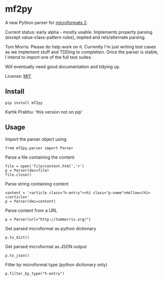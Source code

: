 mf2py
=====

A new Python parser for [microformats 2](http://microformats.org/wiki/Microformats2).

Current status: early alpha - mostly usable. Implements property parsing (except value-class-pattern rules), implied and rels/alternate parsing.

Tom Morris: Please do help work on it. Currently I'm just writing test cases as we
implement stuff and TDDing to completion. Once the parser is stable, I intend
to import one of the full test suites.

Will eventually need good documentation and tidying up.


License: [MIT](http://opensource.org/licenses/mit-license.php)

Install
-------

`pip install mf2py`

Kartik Prabhu: 'this version not on pip'

Usage
-----

Import the parser object using

    from mf2py.parser import Parser

Parse a file containing the content

	file = open('file/content.html','r')
	p = Parser(doc=file)
	file.close()

Parse string containing content

	content = '<article class="h-entry"><h1 class="p-name">Hellow</h1></article>'
	p = Parser(doc=content)

Parse content from a URL

    p = Parser(url="http://tommorris.org/")

Get parsed microformat as python dictionary

	p.to_dict()

Get parsed microformat as JSON output

	p.to_json()

Filter by microformat type (python dictionary only)

    p.filter_by_type("h-entry")

